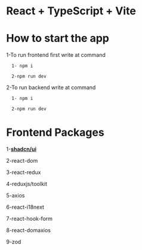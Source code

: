 # React + TypeScript + Vite

# How to start the app

1-To run frontend first write at command   

      1- npm i

      2-npm run dev

2-To run backend write at command   

      1- npm i

      2-npm run dev

# Frontend Packages

1-**[shadcn/ui](https://ui.shadcn.com/)** 

2-react-dom

3-react-redux

4-reduxjs/toolkit

5-axios

6-react-i18next

7-react-hook-form

8-react-domaxios

9-zod